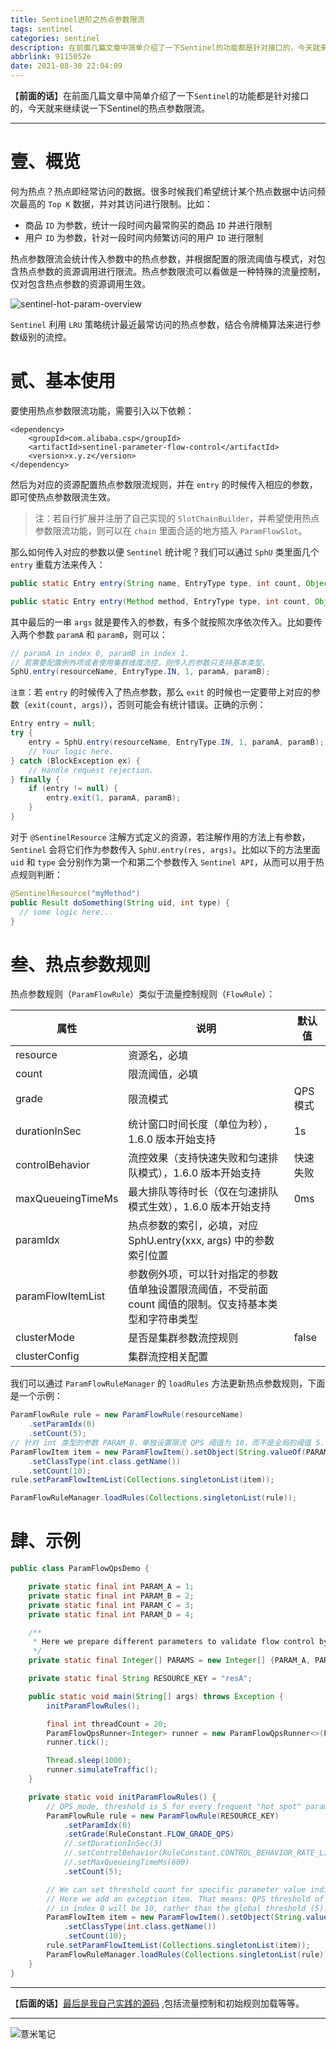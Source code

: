 ```yaml
---
title: Sentinel进阶之热点参数限流
tags: sentinel
categories: sentinel
description: 在前面几篇文章中简单介绍了一下Sentinel的功能都是针对接口的，今天就来继续说一下Sentinel的热点参数限流。
abbrlink: 9115052e
date: 2021-08-30 22:04:09
---
```


【**前面的话**】在前面几篇文章中简单介绍了一下`Sentinel`的功能都是针对接口的，今天就来继续说一下Sentinel的热点参数限流。

---

# 壹、概览

何为热点？热点即经常访问的数据。很多时候我们希望统计某个热点数据中访问频次最高的 `Top K` 数据，并对其访问进行限制。比如：

- 商品 `ID` 为参数，统计一段时间内最常购买的商品 `ID` 并进行限制
- 用户 `ID` 为参数，针对一段时间内频繁访问的用户 `ID` 进行限制

热点参数限流会统计传入参数中的热点参数，并根据配置的限流阈值与模式，对包含热点参数的资源调用进行限流。热点参数限流可以看做是一种特殊的流量控制，仅对包含热点参数的资源调用生效。

![sentinel-hot-param-overview](https://image.eelve.com/eblog/2021083001.png)

`Sentinel` 利用 `LRU` 策略统计最近最常访问的热点参数，结合令牌桶算法来进行参数级别的流控。

# 贰、基本使用

要使用热点参数限流功能，需要引入以下依赖：

```pom
<dependency>
    <groupId>com.alibaba.csp</groupId>
    <artifactId>sentinel-parameter-flow-control</artifactId>
    <version>x.y.z</version>
</dependency>
```

然后为对应的资源配置热点参数限流规则，并在 `entry` 的时候传入相应的参数，即可使热点参数限流生效。

> 注：若自行扩展并注册了自己实现的 `SlotChainBuilder`，并希望使用热点参数限流功能，则可以在 `chain` 里面合适的地方插入 `ParamFlowSlot`。

那么如何传入对应的参数以便 `Sentinel` 统计呢？我们可以通过 `SphU` 类里面几个 `entry` 重载方法来传入：

```java
public static Entry entry(String name, EntryType type, int count, Object... args) throws BlockException

public static Entry entry(Method method, EntryType type, int count, Object... args) throws BlockException
```

其中最后的一串 `args` 就是要传入的参数，有多个就按照次序依次传入。比如要传入两个参数 `paramA` 和 `paramB`，则可以：

```java
// paramA in index 0, paramB in index 1.
// 若需要配置例外项或者使用集群维度流控，则传入的参数只支持基本类型。
SphU.entry(resourceName, EntryType.IN, 1, paramA, paramB);
```
`注意`：若 `entry` 的时候传入了热点参数，那么 `exit` 的时候也一定要带上对应的参数（`exit(count, args)`），否则可能会有统计错误。正确的示例：

```java
Entry entry = null;
try {
    entry = SphU.entry(resourceName, EntryType.IN, 1, paramA, paramB);
    // Your logic here.
} catch (BlockException ex) {
    // Handle request rejection.
} finally {
    if (entry != null) {
        entry.exit(1, paramA, paramB);
    }
}
```

对于 `@SentinelResource` 注解方式定义的资源，若注解作用的方法上有参数，`Sentinel` 会将它们作为参数传入 `SphU.entry(res, args)`。比如以下的方法里面 `uid` 和 `type` 会分别作为第一个和第二个参数传入 `Sentinel API`，从而可以用于热点规则判断：

```java
@SentinelResource("myMethod")
public Result doSomething(String uid, int type) {
  // some logic here...
}
```

# 叁、热点参数规则

热点参数规则（`ParamFlowRule`）类似于流量控制规则（`FlowRule`）：

|属性| 	说明| 	默认值|
|----|----|----|
|resource 	|资源名，必填 	
|count 	|限流阈值，必填|	
|grade 	|限流模式 	|QPS 模式|
|durationInSec 	|统计窗口时间长度（单位为秒），1.6.0 版本开始支持 	|1s|
|controlBehavior 	|流控效果（支持快速失败和匀速排队模式），1.6.0 版本开始支持 	|快速失败|
|maxQueueingTimeMs 	|最大排队等待时长（仅在匀速排队模式生效），1.6.0 版本开始支持 	|0ms|
|paramIdx 	|热点参数的索引，必填，对应 SphU.entry(xxx, args) 中的参数索引位置| 	
|paramFlowItemList 	|参数例外项，可以针对指定的参数值单独设置限流阈值，不受前面 count 阈值的限制。仅支持基本类型和字符串类型|	
|clusterMode 	|是否是集群参数流控规则 	|false|
|clusterConfig 	|集群流控相关配置|

我们可以通过 `ParamFlowRuleManager` 的 `loadRules` 方法更新热点参数规则，下面是一个示例：

```java
ParamFlowRule rule = new ParamFlowRule(resourceName)
    .setParamIdx(0)
    .setCount(5);
// 针对 int 类型的参数 PARAM_B，单独设置限流 QPS 阈值为 10，而不是全局的阈值 5.
ParamFlowItem item = new ParamFlowItem().setObject(String.valueOf(PARAM_B))
    .setClassType(int.class.getName())
    .setCount(10);
rule.setParamFlowItemList(Collections.singletonList(item));

ParamFlowRuleManager.loadRules(Collections.singletonList(rule));
```
# 肆、示例

```java
public class ParamFlowQpsDemo {

    private static final int PARAM_A = 1;
    private static final int PARAM_B = 2;
    private static final int PARAM_C = 3;
    private static final int PARAM_D = 4;

    /**
     * Here we prepare different parameters to validate flow control by parameters.
     */
    private static final Integer[] PARAMS = new Integer[] {PARAM_A, PARAM_B, PARAM_C, PARAM_D};

    private static final String RESOURCE_KEY = "resA";

    public static void main(String[] args) throws Exception {
        initParamFlowRules();

        final int threadCount = 20;
        ParamFlowQpsRunner<Integer> runner = new ParamFlowQpsRunner<>(PARAMS, RESOURCE_KEY, threadCount, 120);
        runner.tick();

        Thread.sleep(1000);
        runner.simulateTraffic();
    }

    private static void initParamFlowRules() {
        // QPS mode, threshold is 5 for every frequent "hot spot" parameter in index 0 (the first arg).
        ParamFlowRule rule = new ParamFlowRule(RESOURCE_KEY)
            .setParamIdx(0)
            .setGrade(RuleConstant.FLOW_GRADE_QPS)
            //.setDurationInSec(3)
            //.setControlBehavior(RuleConstant.CONTROL_BEHAVIOR_RATE_LIMITER)
            //.setMaxQueueingTimeMs(600)
            .setCount(5);

        // We can set threshold count for specific parameter value individually.
        // Here we add an exception item. That means: QPS threshold of entries with parameter `PARAM_B` (type: int)
        // in index 0 will be 10, rather than the global threshold (5).
        ParamFlowItem item = new ParamFlowItem().setObject(String.valueOf(PARAM_B))
            .setClassType(int.class.getName())
            .setCount(10);
        rule.setParamFlowItemList(Collections.singletonList(item));
        ParamFlowRuleManager.loadRules(Collections.singletonList(rule));
    }
}
```

---

【**后面的话**】[最后是我自己实践的源码](https://github.com/eelve/awesomesentinel) ,包括流量控制和初始规则加载等等。

---

![薏米笔记](https://image.eelve.com/eblog/eblog-b269767ff45b4e01a1c380e38898c1c0.png)


